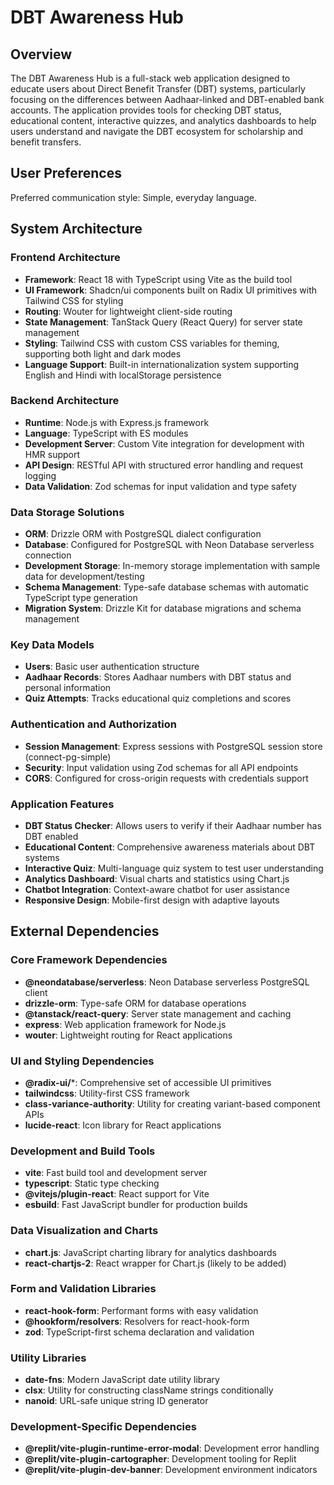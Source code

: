 # DBT Awareness Hub

## Overview

The DBT Awareness Hub is a full-stack web application designed to educate users about Direct Benefit Transfer (DBT) systems, particularly focusing on the differences between Aadhaar-linked and DBT-enabled bank accounts. The application provides tools for checking DBT status, educational content, interactive quizzes, and analytics dashboards to help users understand and navigate the DBT ecosystem for scholarship and benefit transfers.

## User Preferences

Preferred communication style: Simple, everyday language.

## System Architecture

### Frontend Architecture
- **Framework**: React 18 with TypeScript using Vite as the build tool
- **UI Framework**: Shadcn/ui components built on Radix UI primitives with Tailwind CSS for styling
- **Routing**: Wouter for lightweight client-side routing
- **State Management**: TanStack Query (React Query) for server state management
- **Styling**: Tailwind CSS with custom CSS variables for theming, supporting both light and dark modes
- **Language Support**: Built-in internationalization system supporting English and Hindi with localStorage persistence

### Backend Architecture
- **Runtime**: Node.js with Express.js framework
- **Language**: TypeScript with ES modules
- **Development Server**: Custom Vite integration for development with HMR support
- **API Design**: RESTful API with structured error handling and request logging
- **Data Validation**: Zod schemas for input validation and type safety

### Data Storage Solutions
- **ORM**: Drizzle ORM with PostgreSQL dialect configuration
- **Database**: Configured for PostgreSQL with Neon Database serverless connection
- **Development Storage**: In-memory storage implementation with sample data for development/testing
- **Schema Management**: Type-safe database schemas with automatic TypeScript type generation
- **Migration System**: Drizzle Kit for database migrations and schema management

### Key Data Models
- **Users**: Basic user authentication structure
- **Aadhaar Records**: Stores Aadhaar numbers with DBT status and personal information
- **Quiz Attempts**: Tracks educational quiz completions and scores

### Authentication and Authorization
- **Session Management**: Express sessions with PostgreSQL session store (connect-pg-simple)
- **Security**: Input validation using Zod schemas for all API endpoints
- **CORS**: Configured for cross-origin requests with credentials support

### Application Features
- **DBT Status Checker**: Allows users to verify if their Aadhaar number has DBT enabled
- **Educational Content**: Comprehensive awareness materials about DBT systems
- **Interactive Quiz**: Multi-language quiz system to test user understanding
- **Analytics Dashboard**: Visual charts and statistics using Chart.js
- **Chatbot Integration**: Context-aware chatbot for user assistance
- **Responsive Design**: Mobile-first design with adaptive layouts

## External Dependencies

### Core Framework Dependencies
- **@neondatabase/serverless**: Neon Database serverless PostgreSQL client
- **drizzle-orm**: Type-safe ORM for database operations
- **@tanstack/react-query**: Server state management and caching
- **express**: Web application framework for Node.js
- **wouter**: Lightweight routing for React applications

### UI and Styling Dependencies
- **@radix-ui/***: Comprehensive set of accessible UI primitives
- **tailwindcss**: Utility-first CSS framework
- **class-variance-authority**: Utility for creating variant-based component APIs
- **lucide-react**: Icon library for React applications

### Development and Build Tools
- **vite**: Fast build tool and development server
- **typescript**: Static type checking
- **@vitejs/plugin-react**: React support for Vite
- **esbuild**: Fast JavaScript bundler for production builds

### Data Visualization and Charts
- **chart.js**: JavaScript charting library for analytics dashboards
- **react-chartjs-2**: React wrapper for Chart.js (likely to be added)

### Form and Validation Libraries
- **react-hook-form**: Performant forms with easy validation
- **@hookform/resolvers**: Resolvers for react-hook-form
- **zod**: TypeScript-first schema declaration and validation

### Utility Libraries
- **date-fns**: Modern JavaScript date utility library
- **clsx**: Utility for constructing className strings conditionally
- **nanoid**: URL-safe unique string ID generator

### Development-Specific Dependencies
- **@replit/vite-plugin-runtime-error-modal**: Development error handling
- **@replit/vite-plugin-cartographer**: Development tooling for Replit
- **@replit/vite-plugin-dev-banner**: Development environment indicators